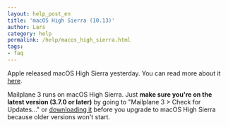 ```yaml
---
layout: help_post_en
title: 'macOS High Sierra (10.13)'
author: Lars
category: help
permalink: /help/macos_high_sierra.html
tags:
- faq
---
```


Apple released macOS High Sierra yesterday. You can read more about it [here](https://www.apple.com/macos/high-sierra/).

Mailplane 3 runs on macOS High Sierra. Just **make sure you're on the latest version (3.7.0 or later)** by going to "Mailplane 3 > Check for Updates..." or [downloading it](https://update.mailplaneapp.com/mailplane_3.php) before you upgrade to macOS High Sierra because older versions won't start.
